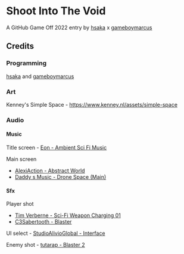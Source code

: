 # Shoot Into The Void

A GitHub Game Off 2022 entry by [hsaka](https://hsaka.itch.io/) x [gameboymarcus](https://gameboymarcus.itch.io/)

## Credits

### Programming

[hsaka](https://hsaka.itch.io/) and [gameboymarcus](https://gameboymarcus.itch.io/)

### Art

Kenney's Simple Space - https://www.kenney.nl/assets/simple-space

### Audio

#### Music

Title screen - [Eon - Ambient Sci Fi Music](https://www.youtube.com/watch?v=XVbvE0PJyss)

Main screen

- [AlexiAction - Abstract World](https://pixabay.com/music/beats-abstract-world-127012/)
- [Daddy s Music - Drone Space (Main)](https://pixabay.com/music/ambient-drone-space-main-9706/)


#### Sfx

Player shot

- [Tim Verberne - Sci-Fi Weapon Charging 01](https://pixabay.com/sound-effects/sci-fi-weapon-charging-01-96645/)
- [C3Sabertooth - Blaster](https://pixabay.com/sound-effects/blaster-multiple-14893/)

UI select - [StudioAlivioGlobal - Interface](https://pixabay.com/sound-effects/interface-124464/)

Enemy shot - [tutarap - Blaster 2](https://pixabay.com/sound-effects/blaster-2-81267/)
